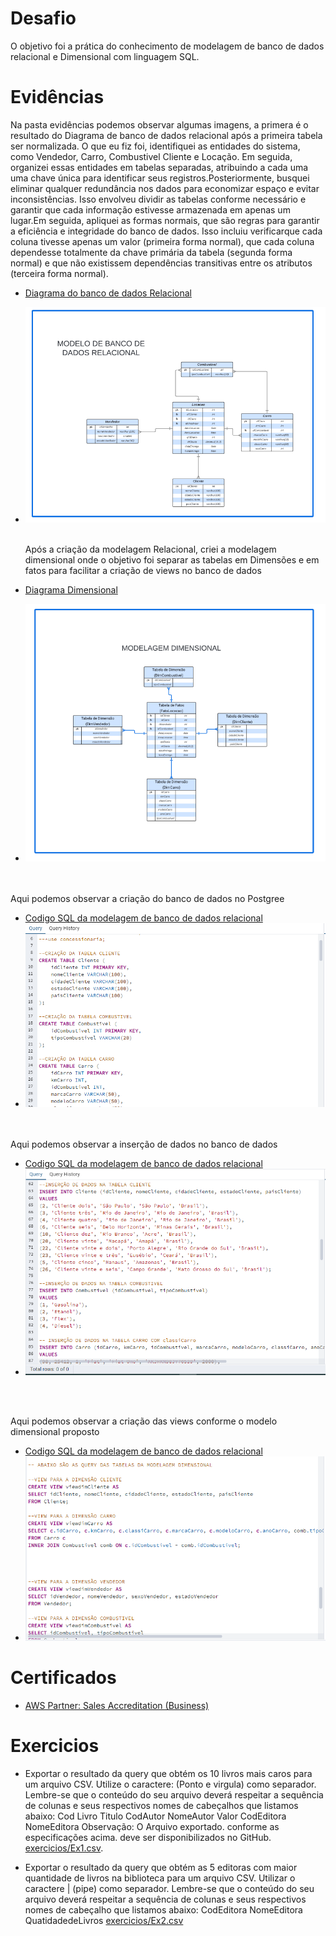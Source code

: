 # Desafio

O objetivo foi a prática do conhecimento de modelagem de banco de dados relacional e Dimensional com linguagem SQL.

</div>

# Evidências

Na pasta evidências podemos observar algumas imagens, a primera é o resultado do Diagrama de banco de dados relacional após a primeira tabela ser normalizada.
O que eu fiz foi, identifiquei as entidades do sistema, como Vendedor, Carro, Combustivel Cliente e Locação. Em seguida, organizei essas entidades em tabelas separadas, atribuindo a cada uma uma chave única para identificar seus registros.Posteriormente, busquei eliminar qualquer redundância nos dados para economizar espaço e evitar inconsistências. Isso envolveu dividir as tabelas conforme necessário e garantir que cada informação estivesse armazenada em apenas um lugar.Em seguida, apliquei as formas normais, que são regras para garantir a eficiência e integridade do banco de dados. Isso incluiu verificarque cada coluna tivesse apenas um valor (primeira forma normal), que cada coluna dependesse totalmente da chave primária da tabela (segunda forma normal) e que não existissem dependências transitivas entre os atributos (terceira forma normal).

- [Diagrama do banco de dados Relacional](https://github.com/rafaelkabata/ProgramaBolsasPB/blob/main/Sprint%202/evidencias/Diagrama_BDRelacional.png)
- ![Diagrama](./evidencias/Diagrama_BDRelacional.png)
  <br/> <br/>

  Após a criação da modelagem Relacional, criei a modelagem dimensional onde o objetivo foi separar as tabelas em Dimensões e em fatos para facilitar a criação de views no banco de dados
- [Diagrama Dimensional](https://github.com/rafaelkabata/ProgramaBolsasPB/blob/main/Sprint%202/evidencias/Diagrama_dimensional.png)
- ![Diagrama](./evidencias/Diagrama_dimensional.png)

<br/><br/>
Aqui podemos observar a criação do banco de dados no Postgree
 - [Codigo SQL da modelagem de banco de dados relacional](https://github.com/rafaelkabata/ProgramaBolsasPB/blob/main/Sprint%202/evidencias/codigo.png)
 - ![Diagrama](./evidencias/codigo.png)

<br/> <br/>
Aqui podemos observar a inserção de dados no banco de dados
- [Codigo SQL da modelagem de banco de dados relacional](https://github.com/rafaelkabata/ProgramaBolsasPB/blob/main/Sprint%202/evidencias/codigo2.png)
- ![Diagrama](./evidencias/codigo2.png)

<br/> <br/>

Aqui podemos observar a criação das views conforme o modelo dimensional proposto
- [Codigo SQL da modelagem de banco de dados relacional](https://github.com/rafaelkabata/ProgramaBolsasPB/blob/main/Sprint%202/evidencias/codigo3.png)
- ![Diagrama](./evidencias/codigo3.png)


</div>

# Certificados

- [AWS Partner: Sales Accreditation (Business)](https://github.com/rafaelkabata/ProgramaBolsasPB/blob/main/Sprint%202/certificados/13660_3_5266074_1712335956_AWS%20Course%20Completion%20Certificate.pdf)

</div>

# Exercicios


- Exportar o resultado da query que obtém os 10 livros mais caros para um arquivo CSV. Utilize o caractere: (Ponto e virgula) como separador. Lembre-se que o conteúdo do seu arquivo deverá respeitar a sequência de colunas e seus respectivos nomes de cabeçalhos que listamos abaixo:
Cod Livro
Titulo
CodAutor
NomeAutor
Valor
CodEditora
NomeEditora
Observação: O Arquivo exportado. conforme as especificações acima. deve ser disponibilizados no GitHub. [exercicios/Ex1.csv](https://github.com/rafaelkabata/ProgramaBolsasPB/blob/main/Sprint%202/exercicios/Ex1.csv).

- Exportar o resultado da query que obtém as 5 editoras com maior quantidade de livros na biblioteca para um arquivo CSV. Utilizar o caractere | (pipe) como separador. Lembre-se que o conteúdo do seu arquivo deverá respeitar a sequência de colunas e seus respectivos nomes de cabeçalho que listamos abaixo:
CodEditora
NomeEditora
QuatidadedeLivros [exercicios/Ex2.csv](https://github.com/rafaelkabata/ProgramaBolsasPB/blob/main/Sprint%202/exercicios/Ex2.csv)
